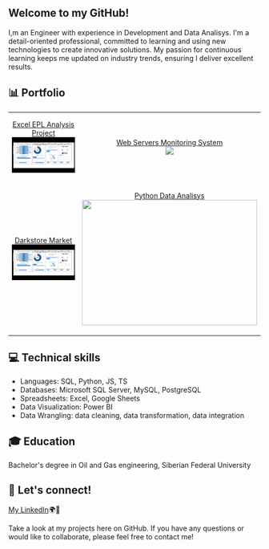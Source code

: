 ## Welcome to my GitHub!  
I,m an Engineer with experience in Development and Data Analisys. I'm a detail-oriented professional, committed to learning and using new technologies to create innovative solutions. 
My passion for continuous learning keeps me updated on industry trends, ensuring I deliver excellent results.

## 📊 Portfolio

|    |    |
|----------|---------|
| <p align="center">[Excel EPL Analysis Project](https://github.com/artemrudman/Excel_Project_Liverpool) <br> <img src="screenshots/DashBoard.gif" width="350"></p>| <p align="center">[Web Servers Monitoring System](https://github.com/artemrudman/Webservers_Project/) <br> <img src="screenshots/raw_data.gif" width="350"> </p> |
| <p align="center">[Darkstore Market](https://github.com/artemrudman/Darkstore_market) <br> <img src="screenshots/DashBoard.gif" width="350"></p>| <p align="center">[Python Data Analisys](https://github.com/artemrudman/python_data_analysis) <br> <img src="screenshots/python.gif" width="350" height="250"> </p> |

  
## 💻 Technical skills
- Languages: SQL, Python, JS, TS
- Databases: Microsoft SQL Server, MySQL, PostgreSQL
- Spreadsheets: Excel, Google Sheets
- Data Visualization: Power BI
- Data Wrangling: data cleaning, data transformation, data integration

## 🎓 Education
Bachelor's degree in Oil and Gas engineering, Siberian Federal University

## 📧 Let's connect!
[My LinkedIn](https://www.linkedin.com/in/artem-rudman/)🌍🚀

Take a look at my projects here on GitHub. If you have any questions or would like to collaborate, please feel free to contact me!
